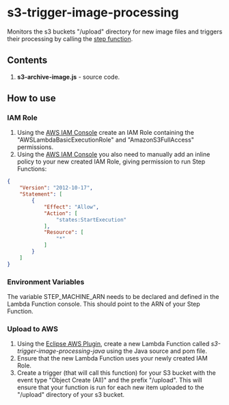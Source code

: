 # s3-trigger-image-processing

Monitors the s3 buckets "/upload" directory for new image files and triggers their processing by calling the [step function](https://github.com/markwest1972/smart-security-camera/tree/master/aws-step-functions).

## Contents

1. **s3-archive-image.js** - source code.

## How to use

### IAM Role

1. Using the [AWS IAM Console](https://aws.amazon.com/console/) create an IAM Role containing the "AWSLambdaBasicExecutionRole" and "AmazonS3FullAccess" permissions. 
2. Using the [AWS IAM Console](https://aws.amazon.com/console/) you also need to manually add an inline policy to your new created IAM Role, giving permission to run Step Functions:
```json
{
    "Version": "2012-10-17",
    "Statement": [
        {
            "Effect": "Allow",
            "Action": [
                "states:StartExecution"
            ],
            "Resource": [
                "*"
            ]
        }
    ]
}
```

### Environment Variables

The variable STEP_MACHINE_ARN needs to be declared and defined in the Lambda Function console.  This should point to the ARN of your Step Function. 

### Upload to AWS

1. Using the [Eclipse AWS Plugin](https://aws.amazon.com/lambda), create a new Lambda Function called *s3-trigger-image-processing-java* using the Java source and pom file.
2. Ensure that the new Lambda Function uses your newly created IAM Role.
3. Create a trigger (that will call this function) for your S3 bucket with the event type "Object Create (All)" and the prefix "/upload". This will ensure that your function is run for each new item uploaded to the "/upload" directory of your s3 bucket.
